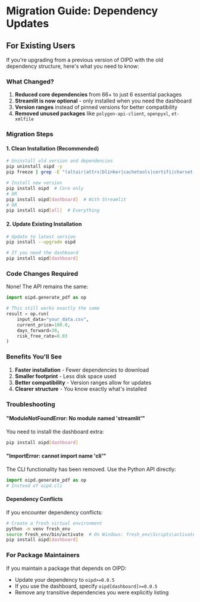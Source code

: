 # Migration Guide: Dependency Updates

## For Existing Users

If you're upgrading from a previous version of OIPD with the old dependency structure, here's what you need to know:

### What Changed?

1. **Reduced core dependencies** from 66+ to just 6 essential packages
2. **Streamlit is now optional** - only installed when you need the dashboard
3. **Version ranges** instead of pinned versions for better compatibility
4. **Removed unused packages** like `polygon-api-client`, `openpyxl`, `et-xmlfile`

### Migration Steps

#### 1. Clean Installation (Recommended)
```bash
# Uninstall old version and dependencies
pip uninstall oipd -y
pip freeze | grep -E "(altair|attrs|blinker|cachetools|certifi|charset-normalizer|click|commonmark|contourpy|cycler|decorator|entrypoints|et-xmlfile|exceptiongroup|fonttools|gitdb|GitPython|idna|importlib-metadata|iniconfig|Jinja2|jsonschema|kiwisolver|MarkupSafe|matplotlib|numpy|openpyxl|packaging|pandas|Pillow|pluggy|polygon-api-client|protobuf|pyarrow|pydeck|Pygments|Pympler|pyparsing|pyrsistent|pytest|python-dateutil|pytz|pytz-deprecation-shim|requests|rich|scipy|semver|six|smmap|streamlit|toml|tomli|toolz|tornado|typing_extensions|tzdata|tzlocal|urllib3|validators|websockets|zipp|traitlets)" | xargs pip uninstall -y

# Install new version
pip install oipd  # Core only
# OR
pip install oipd[dashboard]  # With Streamlit
# OR
pip install oipd[all]  # Everything
```

#### 2. Update Existing Installation
```bash
# Update to latest version
pip install --upgrade oipd

# If you need the dashboard
pip install oipd[dashboard]
```

### Code Changes Required

None! The API remains the same:

```python
import oipd.generate_pdf as op

# This still works exactly the same
result = op.run(
    input_data="your_data.csv",
    current_price=100.0,
    days_forward=30,
    risk_free_rate=0.03
)
```

### Benefits You'll See

1. **Faster installation** - Fewer dependencies to download
2. **Smaller footprint** - Less disk space used
3. **Better compatibility** - Version ranges allow for updates
4. **Clearer structure** - You know exactly what's installed

### Troubleshooting

#### "ModuleNotFoundError: No module named 'streamlit'"
You need to install the dashboard extra:
```bash
pip install oipd[dashboard]
```

#### "ImportError: cannot import name 'cli'"
The CLI functionality has been removed. Use the Python API directly:
```python
import oipd.generate_pdf as op
# Instead of oipd.cli
```

#### Dependency Conflicts
If you encounter dependency conflicts:
```bash
# Create a fresh virtual environment
python -m venv fresh_env
source fresh_env/bin/activate  # On Windows: fresh_env\Scripts\activate
pip install oipd[dashboard]
```

### For Package Maintainers

If you maintain a package that depends on OIPD:
- Update your dependency to `oipd>=0.0.5`
- If you use the dashboard, specify `oipd[dashboard]>=0.0.5`
- Remove any transitive dependencies you were explicitly listing 